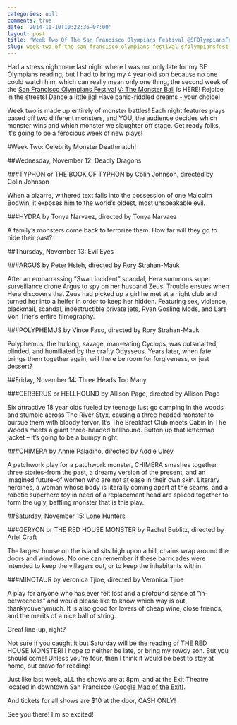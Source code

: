 ```yaml
---
categories: null
comments: true
date: '2014-11-10T10:22:36-07:00'
layout: post
title: 'Week Two Of The San Francisco Olympians Festival @SFOlympiansFest #sfolympians5'
slug: week-two-of-the-san-francisco-olympians-festival-sfolympiansfest-sfolympians5
---
```


Had a stress nightmare last night where I was not only late for my SF Olympians reading, but I had to bring my 4 year old son because no one could watch him, which can really mean only one thing,
the second week of the [San Francisco Olympians Festival](http://www.sfolympians.com/) [V: The Monster Ball](https://www.facebook.com/events/464860963653893/?ref=5) is HERE! Rejoice in the streets! Dance a little jig! Have panic-riddled dreams - your choice! 

Week two is made up entirely of monster battles! Each night features plays based off two different monsters, and YOU, the audience decides which monster wins and which monster we slaughter off stage. Get ready folks, it's going to be a ferocious week of new plays!

#Week Two: Celebrity Monster Deathmatch!

##Wednesday, November 12: Deadly Dragons

###TYPHON or THE BOOK OF TYPHON by Colin Johnson, directed by Colin Johnson

When a bizarre, withered text falls into the possession of one Malcolm Bodwin, it exposes him to the world’s oldest, most unspeakable evil.

###HYDRA by Tonya Narvaez, directed by Tonya Narvaez

A family’s monsters come back to terrorize them. How far will they go to hide their past?

##Thursday, November 13: Evil Eyes

###ARGUS by Peter Hsieh, directed by Rory Strahan-Mauk

After an embarrassing “Swan incident” scandal, Hera summons super surveillance drone Argus to spy on her husband Zeus. Trouble ensues when Hera discovers that Zeus had picked up a girl he met at a night club and turned her into a heifer in order to keep her hidden. Featuring sex, violence, blackmail, scandal, indestructible private jets, Ryan Gosling Mods, and Lars Von Trier’s entire filmography.

###POLYPHEMUS by Vince Faso, directed by Rory Strahan-Mauk

Polyphemus, the hulking, savage, man-eating Cyclops, was outsmarted, blinded, and humiliated by the crafty Odysseus. Years later, when fate brings them together again, will there be room for forgiveness, or just dessert?

##Friday, November 14: Three Heads Too Many

###CERBERUS or HELLHOUND by Allison Page, directed by Allison Page

Six attractive 18 year olds fueled by teenage lust go camping in the woods and stumble across The River Styx, causing a three headed monster to pursue them with bloody fervor. It’s The Breakfast Club meets Cabin In The Woods meets a giant three-headed hellhound. Button up that letterman jacket – it’s going to be a bumpy night.

###CHIMERA by Annie Paladino, directed by Addie Ulrey

A patchwork play for a patchwork monster, CHIMERA smashes together three stories–from the past, a dreamy version of the present, and an imagined future–of women who are not at ease in their own skin. Literary heroines, a woman whose body is literally coming apart at the seams, and a robotic superhero toy in need of a replacement head are spliced together to form the ugly, baffling monster that is this play.

##Saturday, November 15: Lone Hunters

###GERYON or THE RED HOUSE MONSTER by Rachel Bublitz, directed by Ariel Craft

The largest house on the island sits high upon a hill, chains wrap around the doors and windows. No one can remember if these barricades were intended to keep the villagers out, or to keep the inhabitants within.

###MINOTAUR by Veronica Tjioe, directed by Veronica Tjioe

A play for anyone who has ever felt lost and a profound sense of “in-betweeness” and would please like to know which way is out, thankyouverymuch. It is also good for lovers of cheap wine, close friends, and the merits of a nice ball of string.

Great line-up, right?

Not sure if you caught it but Saturday will be the reading of THE RED HOUSE MONSTER! I hope to neither be late, or bring my rowdy son. But you should come! Unless you're four, then I think it would be best to stay at home, but bravo for reading!

Just like last week, aLL the shows are at 8pm, and at the Exit Theatre located in downtown San Francisco ([Google Map of the Exit](https://www.google.com/maps/place/Exit+Theatre/@37.784382,-122.410236,15z/data=!4m2!3m1!1s0x0:0xff033a4836b97ed8?sa=X&ei=oENaVNfZM-nqiQKU1IDABw&ved=0CIcBEPwSMAs)).

And tickets for all shows are $10 at the door, CASH ONLY!

See you there! I'm so excited!